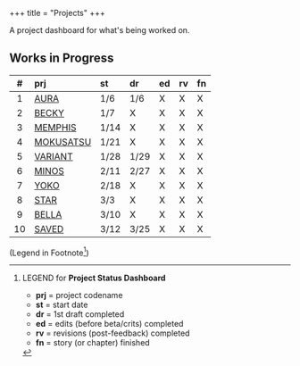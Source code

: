 +++ 
title = "Projects" 
+++

A project dashboard for what's being worked on.

## Works in Progress

| # | prj | st | dr | ed | rv | fn | 
| :---: | :--- | :--- | :--- | :--- | :--- | :--- |
| 1 | [AURA](https://journal.jinnzhong.com/tags/prj-aura/) | 1/6 | 1/6 | X | X | X | 
| 2 | [BECKY](https://journal.jinnzhong.com/tags/prj-becky/) | 1/7 | X | X | X | X | 
| 3 | [MEMPHIS](https://journal.jinnzhong.com/tags/prj-memphis/) | 1/14 | X | X | X | X | 
| 4 | [MOKUSATSU](https://journal.jinnzhong.com/tags/prj-mokusatsu/) | 1/21 | X | X | X | X | 
| 5 | [VARIANT](https://journal.jinnzhong.com/tags/prj-variant/) | 1/28 | 1/29 | X | X | X | X | 
| 6 | [MINOS](https://journal.jinnzhong.com/tags/prj-minos/) | 2/11 | 2/27 | X | X | X | X | 
| 7 | [YOKO](https://journal.jinnzhong.com/tags/prj-yoko/) | 2/18 | X | X | X | X | X |
| 8 | [STAR](https://journal.jinnzhong.com/tags/prj-star/) | 3/3 | X | X | X | X | X |
| 9 | [BELLA](https://journal.jinnzhong.com/tags/prj-bella/) | 3/10 | X | X | X | X | X |
| 10 | [SAVED](https://journal.jinnzhong.com/tags/prj-saved/) | 3/12 | 3/25 | X | X | X | X |

(Legend in Footnote[^1])


[^1]: LEGEND for **Project Status Dashboard**

    * **prj** = project codename
    * **st** = start date
    * **dr** = 1st draft completed
    * **ed** = edits (before beta/crits) completed
    * **rv** = revisions (post-feedback) completed
    * **fn** = story (or chapter) finished
